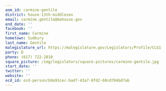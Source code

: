 ```yaml
---
aom_id: carmine-gentile
district: house-13th-middlesex
email: carmine.gentile@mahouse.gov
end_date: ''
facebook: ''
first_name: Carmine
hometown: Sudbury
last_name: Gentile
malegislature_url: https://malegislature.gov/Legislators/Profile/CLG1
party: D
phone: (617) 722-2810
square_picture: /img/legislators/square-pictures/carmine-gentile.jpg
start_date: ''
twitter: ''
website: ''
ocd_id: ocd-person/b9a91cec-bad7-43a7-8fd2-60cd704bd7ab
---
```


